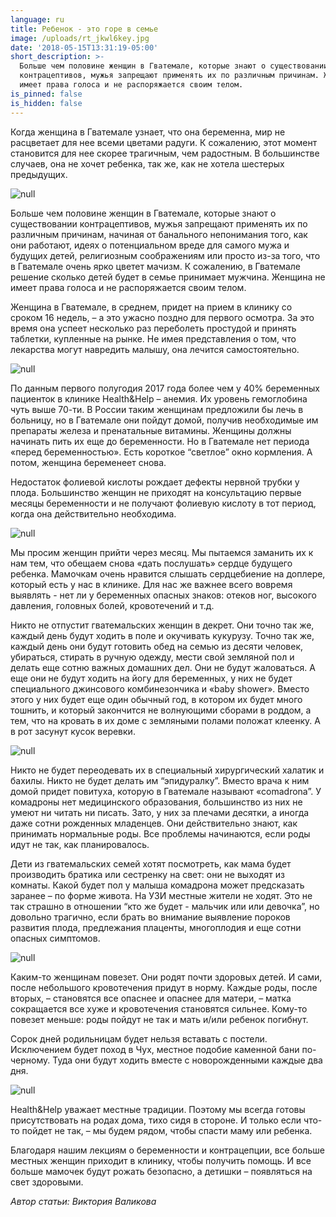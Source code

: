 ```yaml
---
language: ru
title: Ребенок - это горе в семье
image: /uploads/rt_jkwl6key.jpg
date: '2018-05-15T13:31:19-05:00'
short_description: >-
  Больше чем половине женщин в Гватемале, которые знают о существовании
  контрацептивов, мужья запрещают применять их по различным причинам. Женщина не
  имеет права голоса и не распоряжается своим телом.
is_pinned: false
is_hidden: false
---
```

Когда женщина в Гватемале узнает, что она беременна, мир не расцветает для нее всеми цветами радуги. К сожалению, этот момент становится для нее скорее трагичным, чем радостным. В большинстве случаев, она не хочет ребенка, так же, как не хотела шестерых предыдущих.

![null](/uploads/rt_jkwl6key.jpg)

Больше чем половине женщин в Гватемале, которые знают о существовании контрацептивов, мужья запрещают применять их по различным причинам, начиная от банального непонимания того, как они работают, идеях о потенциальном вреде для самого мужа и будущих детей, религиозным соображениям или просто из-за того, что в Гватемале очень ярко цветет мачизм. К сожалению, в Гватемале решение сколько детей будет в семье принимает мужчина. Женщина не имеет права голоса и не распоряжается своим телом.

Женщина в Гватемале, в среднем, придет на прием в клинику со сроком 16 недель, – а это ужасно поздно для первого осмотра. За это время она успеет несколько раз переболеть простудой и принять таблетки, купленные на рынке. Не имея представления о том, что лекарства могут навредить малышу, она лечится самостоятельно.

![null](/uploads/_aws1598.jpg)

По данным первого полугодия 2017 года более чем у 40% беременных пациенток в клинике Health&Help – анемия. Их уровень гемоглобина чуть выше 70-ти. В России таким женщинам предложили бы лечь в больницу, но в Гватемале они пойдут домой, получив необходимые им препараты железа и пренатальные витамины. Женщины должны начинать пить их еще до беременности. Но в Гватемале нет периода «перед беременностью». Есть короткое “светлое” окно кормления. А потом, женщина беременеет снова.

Недостаток фолиевой кислоты рождает дефекты нервной трубки у плода. Большинство женщин не приходят на консультацию первые месяцы беременности и не получают фолиевую кислоту в тот период, когда она действительно необходима.

![null](/uploads/j1f_vlvd1w8.jpg)

Мы просим женщин прийти через месяц. Мы пытаемся заманить их к нам тем, что обещаем снова «дать послушать» сердце будущего ребенка. Мамочкам очень нравится слышать сердцебиение на доплере, который есть у нас в клинике. Для нас же важнее всего вовремя выявлять - нет ли у беременных опасных знаков: отеков ног, высокого давления, головных болей, кровотечений и т.д.

Никто не отпустит гватемальских женщин в декрет. Они точно так же, каждый день будут ходить в поле и окучивать кукурузу. Точно так же, каждый день они будут готовить обед на семью из десяти человек, убираться, стирать в ручную одежду, мести свой земляной пол и делать еще сотню важных домашних дел. Они не будут жаловаться. А еще они не будут ходить на йогу для беременных, у них не будет специального джинсового комбинезончика и «baby shower». Вместо этого у них будет еще один обычный год, в котором их будет много тошнить, и который закончится не волнующими сборами в роддом, а тем, что на кровать в их доме с земляными полами положат клеенку. А в рот засунут кусок веревки.

![null](/uploads/vkqzt7e18dy.jpg)

Никто не будет переодевать их в специальный хирургический халатик и бахилы. Никто не будет делать им “эпидуралку”. Вместо врача к ним домой придет повитуха, которую в Гватемале называют «comadrona”. У комадроны нет медицинского образования, большинство из них не умеют ни читать ни писать. Зато, у них за плечами десятки, а иногда даже сотни рожденных младенцев. Они действительно знают, как принимать нормальные роды. Все проблемы начинаются, если роды идут не так, как планировалось.

Дети из гватемальских семей хотят посмотреть, как мама будет производить братика или сестренку на свет: они не выходят из комнаты. Какой будет пол у малыша комадрона может предсказать заранее – по форме живота. На УЗИ местные жители не ходят. Это не так страшно в отношении “кто же будет - мальчик или или девочка”, но довольно трагично, если брать во внимание выявление пороков развития плода, предлежания плаценты, многоплодия и еще сотни опасных симптомов.

![null](/uploads/qrkwjibec10.jpg)

Каким-то женщинам повезет. Они родят почти здоровых детей. И сами, после небольшого кровотечения придут в норму. Каждые роды, после вторых, – становятся все опаснее и опаснее для матери, – матка сокращается все хуже и кровотечения становятся сильнее. Кому-то повезет меньше: роды пойдут не так и мать и/или ребенок погибнут.

Сорок дней родильницам будет нельзя вставать с постели. Исключением будет поход в Чух, местное подобие каменной бани по-черному. Туда они будут ходить вместе с новорожденными каждые два дня.

![null](/uploads/_aws1345-1-.jpg)

Health&Help уважает местные традиции. Поэтому мы всегда готовы присутствовать на родах дома, тихо сидя в стороне. И только если что-то пойдет не так, – мы будем рядом, чтобы спасти маму или ребенка.

Благодаря нашим лекциям о беременности и контрацепции, все больше местных женщин приходит в клинику, чтобы получить помощь. И все больше мамочек будут рожать безопасно, а детишки – появляться на свет здоровыми.

_Автор статьи: Виктория Валикова_
